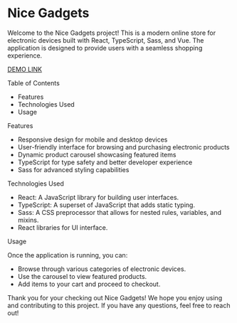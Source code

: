 # Nice Gadgets
Welcome to the Nice Gadgets project! This is a modern online store for electronic devices built with React, TypeScript, Sass, and Vue. The application is designed to provide users with a seamless shopping experience.

[DEMO LINK](https://fs-jun24-team5.github.io/group_project_team5/) 

Table of Contents
- Features
- Technologies Used
- Usage

Features

- Responsive design for mobile and desktop devices
- User-friendly interface for browsing and purchasing electronic products
- Dynamic product carousel showcasing featured items
- TypeScript for type safety and better developer experience
- Sass for advanced styling capabilities

Technologies Used

- React: A JavaScript library for building user interfaces.
- TypeScript: A superset of JavaScript that adds static typing.
- Sass: A CSS preprocessor that allows for nested rules, variables, and mixins.
- React libraries for UI interface.


Usage

Once the application is running, you can:

- Browse through various categories of electronic devices.
- Use the carousel to view featured products.
- Add items to your cart and proceed to checkout.

Thank you for your checking out Nice Gadgets! We hope you enjoy using and contributing to this project. If you have any questions, feel free to reach out!